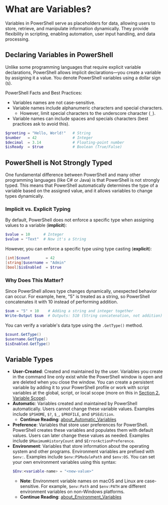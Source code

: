 # What are Variables?

Variables in PowerShell serve as placeholders for data, allowing users to store, retrieve, and manipulate information dynamically. They provide flexibility in scripting, enabling automation, user input handling, and data processing.

## Declaring Variables in PowerShell
Unlike some programming languages that require explicit variable declarations, PowerShell allows implicit declarations—you create a variable by assigning it a value. You denote PowerShell variables using a dollar sign (```$```).

PowerShell Facts and Best Practices:
- Variables names are not case-sensitive.
- Variable names include alphanumeric characters and special characters.
  - However, limit special characters to the underscore character (```_```).
- Variable names can include spaces and specials characters (best practices ask to avoid this).

```powershell
$greeting = "Hello, World!"   # String
$number   = 42                # Integer
$decimal  = 3.14              # Floating-point number
$isReady  = $true             # Boolean (True/False)
```

## PowerShell is Not Strongly Typed
One fundamental difference between PowerShell and many other programming languages (like C# or Java) is that PowerShell is not strongly typed. This means that PowerShell automatically determines the type of a variable based on the assigned value, and it allows variables to change types dynamically.

### Implicit vs. Explicit Typing
By default, PowerShell does not enforce a specific type when assigning values to a variable (**implicit**):

```powershell
$value = 10      # Integer
$value = "Text"  # Now it's a String
```

However, you can enforce a specific type using type casting (**explicit**):
```powershell
[int]$count       = 42
[string]$username = "Admin"
[bool]$isEnabled  = $true
```

### Why Does This Matter?
Since PowerShell allows type changes dynamically, unexpected behavior can occur.
For example, here, "5" is treated as a string, so PowerShell concatenates it with 10 instead of performing addition.

```powershell
$sum = "5" + 10    # Adding a string and integer together
Write-Output $sum  # Outputs: 510 (String concatenation, not addition)
```

You can verify a variable's data type using the ```.GetType()``` method.
```powershell
$count.GetType()
$username.GetType()
$isEnabled.GetType()
```

## Variable Types

- **User-Created**: Created and maintained by the user. Variables you create in the command line only exist while the PowerShell window is open and are deleted when you close the window. You can create a persistent variable by adding it to your PowerShell profile or work with script variables at the global, script, or local scope (more on this in [Section 2. Variable Scope](./2.Variable_Scope.md)).
- **Automatic**: Variables created and maintained by PowerShell automatically. Users cannot change these variable values. Examples include ```$PSHOME```, ```$?```, ```$_```, ```$PROFILE```, and ```$PSEdition```.
  - **Continue Reading**: [about_Automatic_Variables](https://learn.microsoft.com/powershell/module/microsoft.powershell.core/about/about_automatic_variables)
- **Preference**: Variables that store user preferences for PowerShell. PowerShell creates these variables and populates them with default values. Users can later change these values as needed. Examples include ```$MaximumHistoryCount``` and ```$ErrorActionPreference```.
- **Environment**: Variables that store information about the operating system and other programs. Environment variables are prefixed with ```$env:```. Examples include ```$env:PSModulePath``` and ```$env:OS```. You can set your own environment variables using this syntax:
    ```powershell
    $Env:<variable-name> = "<new-value>"
    ```
  - **Note**: Environment variable names on macOS and Linux are case-sensitive. For example, ```$env:Path``` and ```$env:PATH``` are different environment variables on non-Windows platforms.
  - **Continue Reading**: [about_Environment_Variables](https://learn.microsoft.com/powershell/module/microsoft.powershell.core/about/about_environment_variables)
